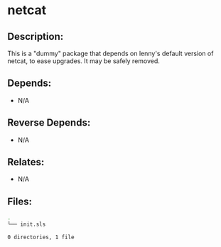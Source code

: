 # netcat

## Description:

This is a "dummy" package that depends on lenny's default version of netcat, to ease upgrades. It may be safely removed.

## Depends:

  -  N/A

## Reverse Depends:

  -  N/A

## Relates:

  -  N/A

## Files:

```bash
.
└── init.sls

0 directories, 1 file
```
